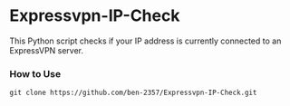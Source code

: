# Expressvpn-IP-Check
This Python script checks if your IP address is currently connected to an ExpressVPN server. 
### How to Use
```
git clone https://github.com/ben-2357/Expressvpn-IP-Check.git
```
